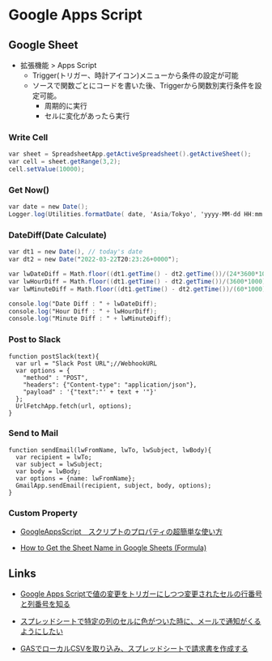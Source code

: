 # Google Apps Script

## Google Sheet

* 拡張機能 > Apps Script
  * Trigger(トリガー、時計アイコン)メニューから条件の設定が可能
  * ソースで関数ごとにコードを書いた後、Triggerから関数別実行条件を設定可能。
    * 周期的に実行
    * セルに変化があったら実行

### Write Cell

```gs
var sheet = SpreadsheetApp.getActiveSpreadsheet().getActiveSheet();
var cell = sheet.getRange(3,2);
cell.setValue(10000);
```

### Get Now()

```gs
var date = new Date();
Logger.log(Utilities.formatDate( date, 'Asia/Tokyo', 'yyyy-MM-dd HH:mm:ss'));
```

### DateDiff(Date Calculate)

```gs
var dt1 = new Date(), // today's date
var dt2 = new Date("2022-03-22T20:23:26+0000"); 

var lwDateDiff = Math.floor((dt1.getTime() - dt2.getTime())/(24*3600*1000));
var lwHourDiff = Math.floor((dt1.getTime() - dt2.getTime())/(3600*1000));
var lwMinuteDiff = Math.floor((dt1.getTime() - dt2.getTime())/(60*1000));

console.log("Date Diff : " + lwDateDiff);
console.log("Hour Diff : " + lwHourDiff);
console.log("Minute Diff : " + lwMinuteDiff);
```

### Post to Slack

```ga
function postSlack(text){
  var url = "Slack Post URL";//WebhookURL
  var options = {
    "method" : "POST",
    "headers": {"Content-type": "application/json"},
    "payload" : '{"text":"' + text + '"}'
  };
  UrlFetchApp.fetch(url, options);
}

```

### Send to Mail

```ga
function sendEmail(lwFromName, lwTo, lwSubject, lwBody){
  var recipient = lwTo;
  var subject = lwSubject;
  var body = lwBody;
  var options = {name: lwFromName};
  GmailApp.sendEmail(recipient, subject, body, options);
}

```


### Custom Property

* [GoogleAppsScript　スクリプトのプロパティの超簡単な使い方](https://qiita.com/0Delta/items/7d8303eebbff4062069e)

- [How to Get the Sheet Name in Google Sheets (Formula)](https://spreadsheetpoint.com/get-sheet-name-google-sheets/)


## Links

* [Google Apps Scriptで値の変更をトリガーにしつつ変更されたセルの行番号と列番号を知る](https://tonari-it.com/gas-trigger-changed/#toc2)
* [スプレッドシートで特定の列のセルに色がついた時に、メールで通知がくるようにしたい](https://teratail.com/questions/295611)

* [GASでローカルCSVを取り込み、スプレッドシートで請求書を作成する](https://dev.classmethod.jp/articles/gas-ss-csv-create-invoice/)

